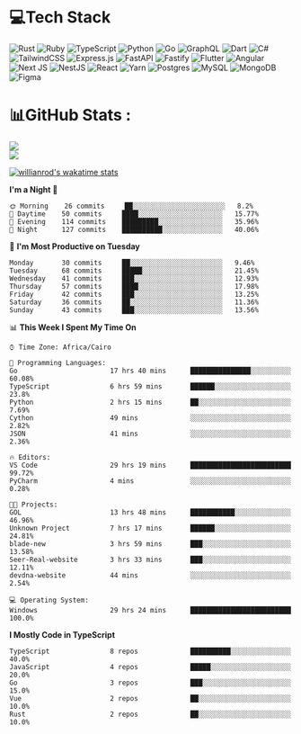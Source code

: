 # 💻Tech Stack

![Rust](https://img.shields.io/badge/rust-%23000000.svg?style=for-the-badge&logo=rust&logoColor=white) ![Ruby](https://img.shields.io/badge/ruby-%23CC342D.svg?style=for-the-badge&logo=ruby&logoColor=white) ![TypeScript](https://img.shields.io/badge/typescript-%23007ACC.svg?style=for-the-badge&logo=typescript&logoColor=white) ![Python](https://img.shields.io/badge/python-3670A0?style=for-the-badge&logo=python&logoColor=ffdd54) ![Go](https://img.shields.io/badge/go-%2300ADD8.svg?style=for-the-badge&logo=go&logoColor=white) ![GraphQL](https://img.shields.io/badge/-GraphQL-E10098?style=for-the-badge&logo=graphql&logoColor=white) ![Dart](https://img.shields.io/badge/dart-%230175C2.svg?style=for-the-badge&logo=dart&logoColor=white) ![C#](https://img.shields.io/badge/c%23-%23239120.svg?style=for-the-badge&logo=c-sharp&logoColor=white) ![TailwindCSS](https://img.shields.io/badge/tailwindcss-%2338B2AC.svg?style=for-the-badge&logo=tailwind-css&logoColor=white) ![Express.js](https://img.shields.io/badge/express.js-%23404d59.svg?style=for-the-badge&logo=express&logoColor=%2361DAFB) ![FastAPI](https://img.shields.io/badge/FastAPI-005571?style=for-the-badge&logo=fastapi) ![Fastify](https://img.shields.io/badge/fastify-%23000000.svg?style=for-the-badge&logo=fastify&logoColor=white) ![Flutter](https://img.shields.io/badge/Flutter-%2302569B.svg?style=for-the-badge&logo=Flutter&logoColor=white) ![Angular](https://img.shields.io/badge/angular-%23DD0031.svg?style=for-the-badge&logo=angular&logoColor=white) ![Next JS](https://img.shields.io/badge/Next-black?style=for-the-badge&logo=next.js&logoColor=white) ![NestJS](https://img.shields.io/badge/nestjs-%23E0234E.svg?style=for-the-badge&logo=nestjs&logoColor=white) ![React](https://img.shields.io/badge/react-%2320232a.svg?style=for-the-badge&logo=react&logoColor=%2361DAFB) ![Yarn](https://img.shields.io/badge/yarn-%232C8EBB.svg?style=for-the-badge&logo=yarn&logoColor=white) ![Postgres](https://img.shields.io/badge/postgres-%23316192.svg?style=for-the-badge&logo=postgresql&logoColor=white) ![MySQL](https://img.shields.io/badge/mysql-%2300f.svg?style=for-the-badge&logo=mysql&logoColor=white) ![MongoDB](https://img.shields.io/badge/MongoDB-%234ea94b.svg?style=for-the-badge&logo=mongodb&logoColor=white)     ![Figma](https://img.shields.io/badge/figma-%23F24E1E.svg?style=for-the-badge&logo=figma&logoColor=white)

# 📊GitHub Stats :

![](https://github-readme-stats.vercel.app/api?username=joetifa2003&theme=tokyonight&hide_border=false&include_all_commits=false&count_private=false)<br/>
![](https://github-readme-streak-stats.herokuapp.com/?user=joetifa2003&theme=tokyonight&hide_border=false)<br/>

[![willianrod's wakatime stats](https://github-readme-stats.vercel.app/api/wakatime?username=willianrod)](https://github.com/anuraghazra/github-readme-stats)
<!--START_SECTION:waka-->
**I'm a Night 🦉** 

```text
🌞 Morning    26 commits     ██░░░░░░░░░░░░░░░░░░░░░░░   8.2% 
🌆 Daytime    50 commits     ████░░░░░░░░░░░░░░░░░░░░░   15.77% 
🌃 Evening    114 commits    █████████░░░░░░░░░░░░░░░░   35.96% 
🌙 Night      127 commits    ██████████░░░░░░░░░░░░░░░   40.06%

```
📅 **I'm Most Productive on Tuesday** 

```text
Monday       30 commits     ██░░░░░░░░░░░░░░░░░░░░░░░   9.46% 
Tuesday      68 commits     █████░░░░░░░░░░░░░░░░░░░░   21.45% 
Wednesday    41 commits     ███░░░░░░░░░░░░░░░░░░░░░░   12.93% 
Thursday     57 commits     ████░░░░░░░░░░░░░░░░░░░░░   17.98% 
Friday       42 commits     ███░░░░░░░░░░░░░░░░░░░░░░   13.25% 
Saturday     36 commits     ██░░░░░░░░░░░░░░░░░░░░░░░   11.36% 
Sunday       43 commits     ███░░░░░░░░░░░░░░░░░░░░░░   13.56%

```


📊 **This Week I Spent My Time On** 

```text
⌚︎ Time Zone: Africa/Cairo

💬 Programming Languages: 
Go                       17 hrs 40 mins      ███████████████░░░░░░░░░░   60.08% 
TypeScript               6 hrs 59 mins       ██████░░░░░░░░░░░░░░░░░░░   23.8% 
Python                   2 hrs 15 mins       ██░░░░░░░░░░░░░░░░░░░░░░░   7.69% 
Cython                   49 mins             ░░░░░░░░░░░░░░░░░░░░░░░░░   2.82% 
JSON                     41 mins             ░░░░░░░░░░░░░░░░░░░░░░░░░   2.36%

🔥 Editors: 
VS Code                  29 hrs 19 mins      █████████████████████████   99.72% 
PyCharm                  4 mins              ░░░░░░░░░░░░░░░░░░░░░░░░░   0.28%

🐱‍💻 Projects: 
GOL                      13 hrs 48 mins      ███████████░░░░░░░░░░░░░░   46.96% 
Unknown Project          7 hrs 17 mins       ██████░░░░░░░░░░░░░░░░░░░   24.81% 
blade-new                3 hrs 59 mins       ███░░░░░░░░░░░░░░░░░░░░░░   13.58% 
Seer-Real-website        3 hrs 33 mins       ███░░░░░░░░░░░░░░░░░░░░░░   12.11% 
devdna-website           44 mins             ░░░░░░░░░░░░░░░░░░░░░░░░░   2.54%

💻 Operating System: 
Windows                  29 hrs 24 mins      █████████████████████████   100.0%

```

**I Mostly Code in TypeScript** 

```text
TypeScript               8 repos             ██████████░░░░░░░░░░░░░░░   40.0% 
JavaScript               4 repos             █████░░░░░░░░░░░░░░░░░░░░   20.0% 
Go                       3 repos             ███░░░░░░░░░░░░░░░░░░░░░░   15.0% 
Vue                      2 repos             ██░░░░░░░░░░░░░░░░░░░░░░░   10.0% 
Rust                     2 repos             ██░░░░░░░░░░░░░░░░░░░░░░░   10.0%

```



<!--END_SECTION:waka-->
